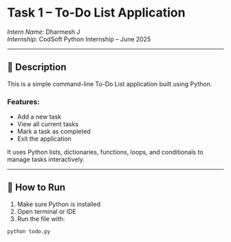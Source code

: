 # Task 1 – To-Do List Application

*Intern Name*: Dharmesh J  
*Internship*: CodSoft Python Internship – June 2025

---

## 📝 Description

This is a simple command-line To-Do List application built using Python.

### Features:
- Add a new task
- View all current tasks
- Mark a task as completed
- Exit the application

It uses Python lists, dictionaries, functions, loops, and conditionals to manage tasks interactively.

---

## 🧪 How to Run

1. Make sure Python is installed
2. Open terminal or IDE
3. Run the file with:
```bash
python todo.py
